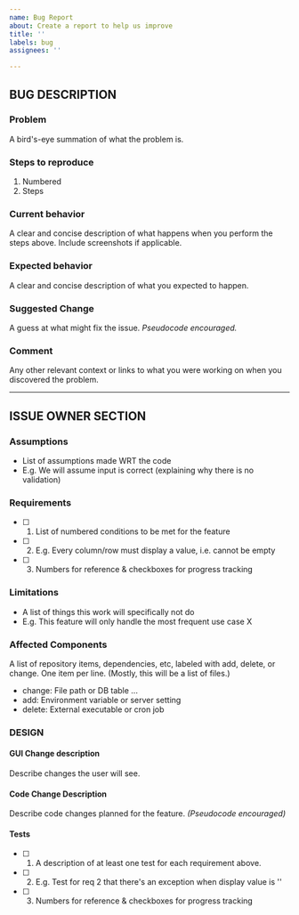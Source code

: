 ```yaml
---
name: Bug Report
about: Create a report to help us improve
title: ''
labels: bug
assignees: ''

---
```


<!-- markdownlint-disable-next-line first-line-heading -->
## BUG DESCRIPTION

### Problem

A bird's-eye summation of what the problem is.

### Steps to reproduce

1. Numbered
2. Steps

### Current behavior

A clear and concise description of what happens when you perform the steps
above.  Include screenshots if applicable.

### Expected behavior

A clear and concise description of what you expected to happen.

### Suggested Change

A guess at what might fix the issue.  *Pseudocode encouraged.*

### Comment

Any other relevant context or links to what you were working on when you
discovered the problem.

-----

## ISSUE OWNER SECTION

### Assumptions

- List of assumptions made WRT the code
- E.g. We will assume input is correct (explaining why there is no validation)

### Requirements

- [ ] 1. List of numbered conditions to be met for the feature
- [ ] 2. E.g. Every column/row must display a value, i.e. cannot be empty
- [ ] 3. Numbers for reference & checkboxes for progress tracking

### Limitations

- A list of things this work will specifically not do
- E.g. This feature will only handle the most frequent use case X

### Affected Components

A list of repository items, dependencies, etc, labeled with add, delete, or
change.  One item per line.  (Mostly, this will be a list of files.)

- change: File path or DB table ...
- add: Environment variable or server setting
- delete: External executable or cron job

### DESIGN

#### GUI Change description

Describe changes the user will see.

#### Code Change Description

Describe code changes planned for the feature. *(Pseudocode encouraged)*

#### Tests

- [ ] 1. A description of at least one test for each requirement above.
- [ ] 2. E.g. Test for req 2 that there's an exception when display value is ''
- [ ] 3. Numbers for reference & checkboxes for progress tracking
